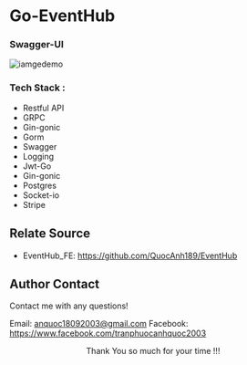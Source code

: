 # Go-EventHub

### Swagger-UI

![iamgedemo](https://res.cloudinary.com/dadvtny30/image/upload/v1740562599/gohub/agwlljseppfpkibf146g.png)

### Tech Stack :

- Restful API
- GRPC
- Gin-gonic
- Gorm
- Swagger
- Logging
- Jwt-Go
- Gin-gonic
- Postgres
- Socket-io
- Stripe

## Relate Source

- EventHub_FE: https://github.com/QuocAnh189/EventHub

## Author Contact

Contact me with any questions!<br>

Email: anquoc18092003@gmail.com
Facebook: https://www.facebook.com/tranphuocanhquoc2003

<p style="text-align:center">Thank You so much for your time !!!</p>
